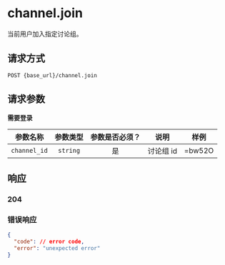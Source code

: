 # channel.join

当前用户加入指定讨论组。

## 请求方式

```
POST {base_url}/channel.join
```

## 请求参数

**需要登录**

| 参数名称 | 参数类型 | 参数是否必须？ | 说明 | 样例 |
|:--------:|:--------:|:--------------:|------|------|
| `channel_id` | `string` | 是 | 讨论组 id | =bw52O |

## 响应

### 204
### 错误响应

```json
{
  "code": // error code,
  "error": "unexpected error"
}
```

<!-- generated by gen_doc.js -->
